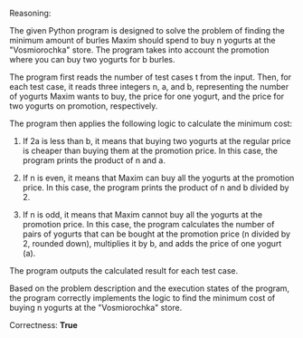 Reasoning:

The given Python program is designed to solve the problem of finding the minimum amount of burles Maxim should spend to buy n yogurts at the "Vosmiorochka" store. The program takes into account the promotion where you can buy two yogurts for b burles.

The program first reads the number of test cases t from the input. Then, for each test case, it reads three integers n, a, and b, representing the number of yogurts Maxim wants to buy, the price for one yogurt, and the price for two yogurts on promotion, respectively.

The program then applies the following logic to calculate the minimum cost:

1. If 2a is less than b, it means that buying two yogurts at the regular price is cheaper than buying them at the promotion price. In this case, the program prints the product of n and a.

2. If n is even, it means that Maxim can buy all the yogurts at the promotion price. In this case, the program prints the product of n and b divided by 2.

3. If n is odd, it means that Maxim cannot buy all the yogurts at the promotion price. In this case, the program calculates the number of pairs of yogurts that can be bought at the promotion price (n divided by 2, rounded down), multiplies it by b, and adds the price of one yogurt (a).

The program outputs the calculated result for each test case.

Based on the problem description and the execution states of the program, the program correctly implements the logic to find the minimum cost of buying n yogurts at the "Vosmiorochka" store.

Correctness: **True**